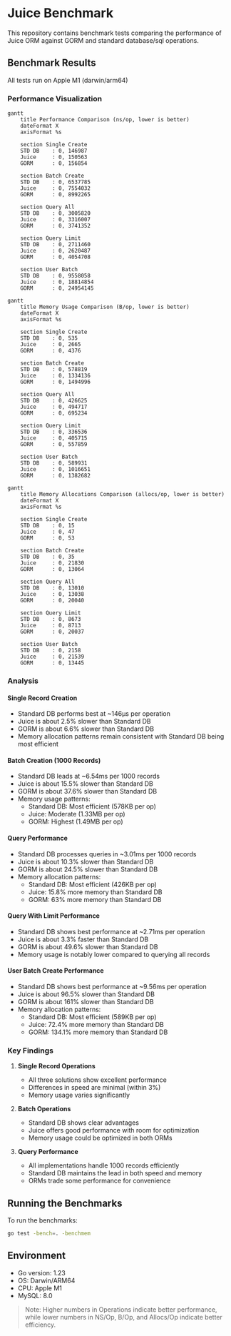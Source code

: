 # Juice Benchmark

This repository contains benchmark tests comparing the performance of Juice ORM against GORM and standard database/sql operations.

## Benchmark Results

All tests run on Apple M1 (darwin/arm64)

### Performance Visualization

```mermaid
gantt
    title Performance Comparison (ns/op, lower is better)
    dateFormat X
    axisFormat %s

    section Single Create
    STD DB    : 0, 146987
    Juice     : 0, 150563
    GORM      : 0, 156854

    section Batch Create
    STD DB    : 0, 6537785
    Juice     : 0, 7554032
    GORM      : 0, 8992265

    section Query All
    STD DB    : 0, 3005820
    Juice     : 0, 3316007
    GORM      : 0, 3741352

    section Query Limit
    STD DB    : 0, 2711460
    Juice     : 0, 2620487
    GORM      : 0, 4054708

    section User Batch
    STD DB    : 0, 9558058
    Juice     : 0, 18814854
    GORM      : 0, 24954145
```

```mermaid
gantt
    title Memory Usage Comparison (B/op, lower is better)
    dateFormat X
    axisFormat %s

    section Single Create
    STD DB    : 0, 535
    Juice     : 0, 2665
    GORM      : 0, 4376

    section Batch Create
    STD DB    : 0, 578819
    Juice     : 0, 1334136
    GORM      : 0, 1494996

    section Query All
    STD DB    : 0, 426625
    Juice     : 0, 494717
    GORM      : 0, 695234

    section Query Limit
    STD DB    : 0, 336536
    Juice     : 0, 405715
    GORM      : 0, 557859

    section User Batch
    STD DB    : 0, 589931
    Juice     : 0, 1016651
    GORM      : 0, 1382682
```

```mermaid
gantt
    title Memory Allocations Comparison (allocs/op, lower is better)
    dateFormat X
    axisFormat %s

    section Single Create
    STD DB    : 0, 15
    Juice     : 0, 47
    GORM      : 0, 53

    section Batch Create
    STD DB    : 0, 35
    Juice     : 0, 21830
    GORM      : 0, 13064

    section Query All
    STD DB    : 0, 13010
    Juice     : 0, 13038
    GORM      : 0, 20040

    section Query Limit
    STD DB    : 0, 8673
    Juice     : 0, 8713
    GORM      : 0, 20037

    section User Batch
    STD DB    : 0, 2158
    Juice     : 0, 21539
    GORM      : 0, 13445
```

### Analysis

#### Single Record Creation
- Standard DB performs best at ~146μs per operation
- Juice is about 2.5% slower than Standard DB
- GORM is about 6.6% slower than Standard DB
- Memory allocation patterns remain consistent with Standard DB being most efficient

#### Batch Creation (1000 Records)
- Standard DB leads at ~6.54ms per 1000 records
- Juice is about 15.5% slower than Standard DB
- GORM is about 37.6% slower than Standard DB
- Memory usage patterns:
  - Standard DB: Most efficient (578KB per op)
  - Juice: Moderate (1.33MB per op)
  - GORM: Highest (1.49MB per op)

#### Query Performance
- Standard DB processes queries in ~3.01ms per 1000 records
- Juice is about 10.3% slower than Standard DB
- GORM is about 24.5% slower than Standard DB
- Memory allocation patterns:
  - Standard DB: Most efficient (426KB per op)
  - Juice: 15.8% more memory than Standard DB
  - GORM: 63% more memory than Standard DB

#### Query With Limit Performance
- Standard DB shows best performance at ~2.71ms per operation
- Juice is about 3.3% faster than Standard DB
- GORM is about 49.6% slower than Standard DB
- Memory usage is notably lower compared to querying all records

#### User Batch Create Performance
- Standard DB shows best performance at ~9.56ms per operation
- Juice is about 96.5% slower than Standard DB
- GORM is about 161% slower than Standard DB
- Memory allocation patterns:
  - Standard DB: Most efficient (589KB per op)
  - Juice: 72.4% more memory than Standard DB
  - GORM: 134.1% more memory than Standard DB

### Key Findings

1. **Single Record Operations**
   - All three solutions show excellent performance
   - Differences in speed are minimal (within 3%)
   - Memory usage varies significantly

2. **Batch Operations**
   - Standard DB shows clear advantages
   - Juice offers good performance with room for optimization
   - Memory usage could be optimized in both ORMs

3. **Query Performance**
   - All implementations handle 1000 records efficiently
   - Standard DB maintains the lead in both speed and memory
   - ORMs trade some performance for convenience

## Running the Benchmarks

To run the benchmarks:

```bash
go test -bench=. -benchmem
```

## Environment

- Go version: 1.23
- OS: Darwin/ARM64
- CPU: Apple M1
- MySQL: 8.0

> Note: Higher numbers in Operations indicate better performance, while lower numbers in NS/Op, B/Op, and Allocs/Op indicate better efficiency.
